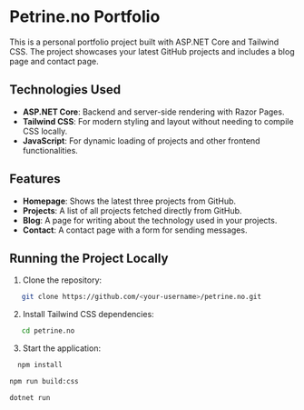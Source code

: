 # Petrine.no Portfolio

This is a personal portfolio project built with ASP.NET Core and Tailwind CSS. The project showcases your latest GitHub projects and includes a blog page and contact page.

## Technologies Used

- **ASP.NET Core**: Backend and server-side rendering with Razor Pages.
- **Tailwind CSS**: For modern styling and layout without needing to compile CSS locally.
- **JavaScript**: For dynamic loading of projects and other frontend functionalities.

## Features

- **Homepage**: Shows the latest three projects from GitHub.
- **Projects**: A list of all projects fetched directly from GitHub.
- **Blog**: A page for writing about the technology used in your projects.
- **Contact**: A contact page with a form for sending messages.

## Running the Project Locally

1. Clone the repository:
```bash
   git clone https://github.com/<your-username>/petrine.no.git
```
2.	Install Tailwind CSS dependencies:
```bash
   cd petrine.no
  ```
3.	Start the application:  
```bash 
  npm install
  ```
```bash
npm run build:css
```
```bash 
dotnet run
```